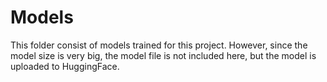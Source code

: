 # Models

This folder consist of models trained for this project. However, since the model size is very big, the model file is not included here, but the model is uploaded to HuggingFace.